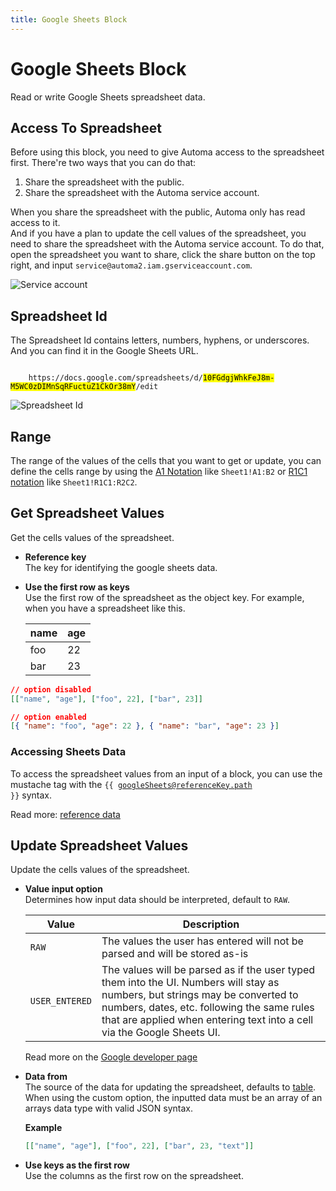 ```yaml
---
title: Google Sheets Block
---
```


# Google Sheets Block

Read or write Google Sheets spreadsheet data.

## Access To Spreadsheet
Before using this block, you need to give Automa access to the spreadsheet first. There're two ways that you can do that:

1. Share the spreadsheet with the public.
2. Share the spreadsheet with the Automa service account.

When you share the spreadsheet with the public, Automa only has read access to it. <br> And if you have a plan to update the cell values of the spreadsheet, you need to share the spreadsheet with the Automa service account. To do that, open the spreadsheet you want to share, click the share button on the top right, and input `service@automa2.iam.gserviceaccount.com`.

![Service account](https://res.cloudinary.com/chat-story/image/upload/v1642067522/automa/chrome_9iHTFjxWEn_lzavjy.png)

## Spreadsheet Id
The Spreadsheet Id contains letters, numbers, hyphens, or underscores. And you can find it in the Google Sheets URL.

<code>
	https://docs.google.com/spreadsheets/d/<mark>10FGdgjWhkFeJ8m-M5WC0zDIMnSqRFuctuZ1CkOr38mY</mark>/edit
</code>

![Spreadsheet Id](https://res.cloudinary.com/chat-story/image/upload/v1641768594/automa/chrome_OuX2wQzOe4_lyd8tv.png)

## Range
The range of the values of the cells that you want to get or update, you can define the cells range by using the [A1 Notation](https://developers.google.com/sheets/api/guides/concepts#expandable-1) like `Sheet1!A1:B2` or [R1C1 notation](https://developers.google.com/sheets/api/guides/concepts#expandable-2) like `Sheet1!R1C1:R2C2`.

## Get Spreadsheet Values
Get the cells values of the spreadsheet.

- **Reference key** <br>
	The key for identifying the google sheets data.

- **Use the first row as keys** <br>
	Use the first row of the spreadsheet as the object key. For example, when you have a spreadsheet like this.

	| name | age |
	| --- | --- |
	| foo | 22 |
	| bar | 23 |

```json
// option disabled
[["name", "age"], ["foo", 22], ["bar", 23]]

// option enabled
[{ "name": "foo", "age": 22 }, { "name": "bar", "age": 23 }]
```

### Accessing Sheets Data
To access the spreadsheet values from an input of a block, you can use the mustache tag with the <code v-pre>{{ googleSheets@referenceKey.path }}</code> syntax.

Read more: [reference data](/api-reference/reference-data.md)

## Update Spreadsheet Values
Update the cells values of the spreadsheet.

- **Value input option** <br>
	Determines how input data should be interpreted, default to `RAW`.

	| Value | Description |
	| --- | --- |
	| `RAW` | The values the user has entered will not be parsed and will be stored as-is |
	| `USER_ENTERED` | The values will be parsed as if the user typed them into the UI. Numbers will stay as numbers, but strings may be converted to numbers, dates, etc. following the same rules that are applied when entering text into a cell via the Google Sheets UI. |

	Read more on the [Google developer page](https://developers.google.com/sheets/api/reference/rest/v4/ValueInputOption)

- **Data from** <br>
	The source of the data for updating the spreadsheet, defaults to [table](/api-reference/table.md).
	When using the custom option, the inputted data must be an array of an arrays data type with valid JSON syntax.

	**Example**
	```json
	[["name", "age"], ["foo", 22], ["bar", 23, "text"]]
	```

- **Use keys as the first row** <br>
	Use the columns as the first row on the spreadsheet.
